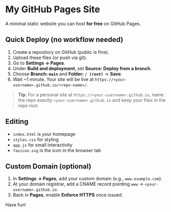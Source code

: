 # My GitHub Pages Site

A minimal static website you can host **for free** on GitHub Pages.

## Quick Deploy (no workflow needed)

1. Create a repository on GitHub (public is fine).
2. Upload these files (or push via git).
3. Go to **Settings → Pages**.
4. Under **Build and deployment**, set **Source: Deploy from a branch**.
5. Choose **Branch: `main`** and **Folder: `/ (root)`** → **Save**.
6. Wait ~1 minute. Your site will be live at `https://<your-username>.github.io/<repo-name>/`.

> **Tip:** For a personal site at `https://<your-username>.github.io`, name the repo exactly `<your-username>.github.io` and keep your files in the repo root.

## Editing

- `index.html` is your homepage
- `styles.css` for styling
- `app.js` for small interactivity
- `favicon.svg` is the icon in the browser tab

## Custom Domain (optional)

1. In **Settings → Pages**, add your custom domain (e.g., `www.example.com`).
2. At your domain registrar, add a CNAME record pointing `www` → `<your-username>.github.io`.
3. Back in **Pages**, enable **Enforce HTTPS** once issued.

Have fun!
